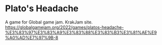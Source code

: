 # Plato's Headache
A game for Global game jam. KrakJam site.
https://globalgamejam.org/2022/games/platos-headache-%E3%83%97%E3%83%A9%E3%83%88%E3%83%B3%E3%81%AE%E9%A0%AD%E7%97%9B-8
